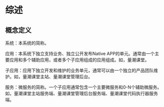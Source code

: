# 综述

## 概念定义

系统：本系统的简称。

应用：本系统下独立支持业务、独立公开发布Native APP的单元。通常由一个主要应用和多个辅助应用，或者多个子应用组成的应用组成。如，量潮课堂。

子应用：应用下独立开发和维护的业务单元，通常可以由一个独立的产品团队维护。如，量潮课堂主站、量潮课堂管理后台。

服务：微服务的简称。一个子应用通常包含一个主要微服务和0-N个辅助微服务。如，量潮课堂主站服务端、量潮课堂管理后台服务端、量潮课堂代码执行器服务端。